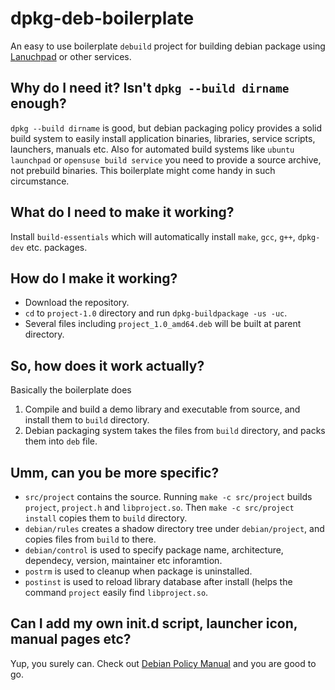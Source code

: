 # dpkg-deb-boilerplate
An easy to use boilerplate `debuild` project for building debian package using [Lanuchpad](https://launchpad.net) or other services.

## Why do I need it? Isn't `dpkg --build dirname` enough?

`dpkg --build dirname` is good, but debian packaging policy provides a solid build system to easily install application binaries, libraries, service scripts, launchers, manuals etc. Also for automated build systems like `ubuntu launchpad` or `opensuse build service` you need to provide a source archive, not prebuild binaries. This boilerplate might come handy in such circumstance.

## What do I need to make it working?
Install `build-essentials` which will automatically install `make`, `gcc`, `g++`, `dpkg-dev` etc. packages.

## How do I make it working?

* Download the repository.
* `cd` to `project-1.0` directory and run `dpkg-buildpackage -us -uc`.
* Several files including `project_1.0_amd64.deb` will be built at parent directory.

## So, how does it work actually?

Basically the boilerplate does

1. Compile and build a demo library and executable from source, and install them to `build` directory.
2. Debian packaging system takes the files from `build` directory, and packs them into `deb` file.

## Umm, can you be more specific?

* `src/project` contains the source. Running `make -c src/project` builds `project`, `project.h` and `libproject.so`. Then `make -c src/project install` copies them to `build` directory.
* `debian/rules` creates a shadow directory tree under `debian/project`, and copies files from `build` to there.
* `debian/control` is used to specify package name, architecture, dependecy, version, maintainer etc inforamtion.
* `postrm` is used to cleanup when package is uninstalled.
* `postinst` is used to reload library database after install (helps the command `project` easily find `libproject.so`.


## Can I add my own init.d script, launcher icon, manual pages etc?

Yup, you surely can. Check out [Debian Policy Manual](https://www.debian.org/doc/debian-policy/) and you are good to go.
